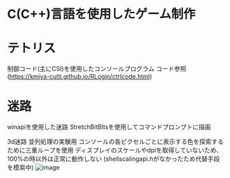 # C(C++)言語を使用したゲーム制作

# テトリス
制御コード(主にCSI)を使用したコンソールプログラム
コード参照(https://kmiya-culti.github.io/RLogin/ctrlcode.html)

# 迷路
winapiを使用した迷路
StretchBitBltsを使用してコマンドプロンプトに描画

3d迷路
並列処理の実験用
コンソールの各ピクセルごとに表示する色を探索するために三重ループを使用
ディスプレイのスケールやdpiを取得していないため、100%の時以外は正常に動作しない
(shellscalingapi.hがなかったため代替手段を模索中)
![image](https://github.com/user-attachments/assets/b8fee536-6aa0-4922-8375-f7724bdb88b3)
